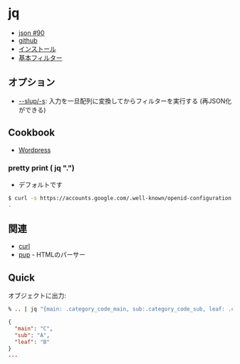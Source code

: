 # jq

- [json #90](https://github.com/hdknr/note/issues/90)
- [github](https://stedolan.github.io/jq/)
- [インストール](jq.install.md)
- [基本フィルター](jq.basic_filter.md)

## オプション

- [--slup/-s](jq.select.md): 入力を一旦配列に変換してからフィルターを実行する (再JSON化ができる)

## Cookbook

- [Wordpress](jp.wordpress.md)

### pretty print ( jq ".")

- デフォルトです

~~~bash
$ curl -s https://accounts.google.com/.well-known/openid-configuration | jq "."
.
~~~

## 関連

- [curl](../../c/curl)
- [pup](../../p/pup.md) - HTMLのパーサー


## Quick

オブジェクトに出力:


~~~bash
% .. | jq "{main: .category_code_main, sub:.category_code_sub, leaf: .category_code_leaf}"
~~~

~~~json
{
  "main": "C",
  "sub": "A",
  "leaf": "B"
}
...
~~~
